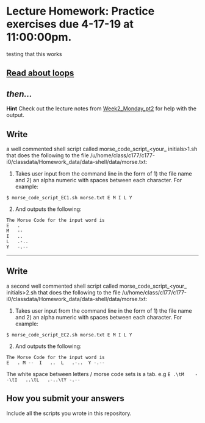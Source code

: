 # Lecture Homework: Practice exercises due 4-17-19 at 11:00:00pm.
testing that this works

## [Read about loops](https://ryanstutorials.net/bash-scripting-tutorial/bash-loops.php)

## _then..._
__Hint__ Check out the lecture notes from [Week2_Monday_pt2](https://dechavezv.github.io/eeb_C177_2019//lecture_pdfs/Week2_Monday_pt2.html) for help with the output.

## __Write__
a well commented shell script called morse_code_script_<your_ initials>1.sh that does the following to the file /u/home/class/c177/c177-i0/classdata/Homework_data/data-shell/data/morse.txt:

1. Takes user input from the command line in the form of 1) the file name and 2) an alpha numeric  with spaces between each character. For example:

```
$ morse_code_script_EC1.sh morse.txt E M I L Y
```

2. And outputs the following:
```
The Morse Code for the input word is
E	.
M	--
I	..
L	.-..
Y	-.--
```
---

## __Write__
a second well commented shell script called morse_code_script_<your_ initials>2.sh that does the following to the file /u/home/class/c177/c177-i0/classdata/Homework_data/data-shell/data/morse.txt:

1. Takes user input from the command line in the form of 1) the file name and 2) an alpha numeric  with spaces between each character. For example:

```
$ morse_code_script_EC2.sh morse.txt E M I L Y
```

2. And outputs the following:
```
The Morse Code for the input word is
E	. M	--  I	..  L	.-..  Y	-.--
```

The white space between letters / morse code sets is a tab.  e.g `E	.\tM	--\tI	..\tL	.-..\tY	-.--`

## __How you submit your answers__  
Include all the scripts you wrote in this repository.
